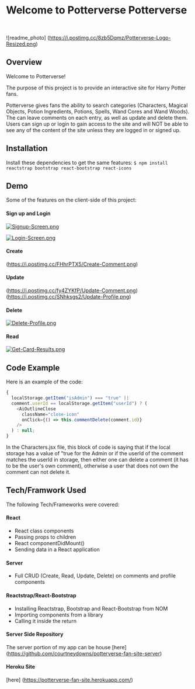 # Welcome to Potterverse Potterverse

<br/>

![readme_photo] (https://i.postimg.cc/8zb5Dqmz/Potterverse-Logo-Resized.png)

## Overview

Welcome to Potterverse!<br/>

The purpose of this project is to provide an interactive site for Harry Potter fans.<br/>

Potterverse gives fans the ability to search categories (Characters, Magical Objects, Potion Ingredients, Potions, Spells, Wand Cores and Wand Woods). The can leave comments on each entry, as well as update and delete them. Users can sign up or login to gain access to the site and will NOT be able to see any of the content of the site unless they are logged in or signed up.

## Installation

Install these dependencies to get the same features:
`$ npm install reactstrap bootstrap react-bootstrap react-icons`

## Demo

Some of the features on the client-side of this project:

#### Sign up and Login

<!-- (https://i.postimg.cc/3R8xd99F/Signup-Screen.png) -->

[![Signup-Screen.png](https://i.postimg.cc/3R8xd99F/Signup-Screen.png)](https://postimg.cc/PL7j7WgC)

<!-- (https://i.postimg.cc/gJ1cNdmN/Login-Screen.png) -->

[![Login-Screen.png](https://i.postimg.cc/gJ1cNdmN/Login-Screen.png)](https://postimg.cc/phYtLw9F)

#### Create

(https://i.postimg.cc/FHhrPTX5/Create-Comment.png)

#### Update

(https://i.postimg.cc/fy4ZYKfP/Update-Comment.png)
<br/>
(https://i.postimg.cc/SNhksgs2/Update-Profile.png)

#### Delete

[![Delete-Profile.png](https://i.postimg.cc/Zq2hhc2q/Delete-Profile.png)](https://postimg.cc/hJLYL9SF)

#### Read

[![Get-Card-Results.png](https://i.postimg.cc/gjPFx0YF/Get-Card-Results.png)](https://postimg.cc/PpKFcTp2)

## Code Example

Here is an example of the code:

```js
{
  localStorage.getItem("isAdmin") === "true" ||
  comment.userId == localStorage.getItem("userId") ? (
    <AiOutlineClose
      className="close-icon"
      onClick={() => this.commentDelete(comment.id)}
    />
  ) : null;
}
```

In the Characters.jsx file, this block of code is saying that if the local storage has a value of "true for the Admin or if the userId of the comment matches the userId in storage, then either one can delete a comment (it has to be the user's own comment), otherwise a user that does not own the comment can not delete it.

## Tech/Framwork Used

The following Tech/Frameworks were covered:

#### React

- React class components
- Passing props to children
- React componentDidMount()
- Sending data in a React application

#### Server

- Full CRUD (Create, Read, Update, Delete) on comments and profile components

#### Reactstrap/React-Bootstrap

- Installing Reactstrap, Bootstrap and React-Bootstrap from NOM
- Importing components from a library
- Calling it inside the return

#### Server Side Repository

The server portion of my app can be house [here] (https://github.com/courtneydowns/potterverse-fan-site-server)

#### Heroku Site

[here] (https://potterverse-fan-site.herokuapp.com/)
